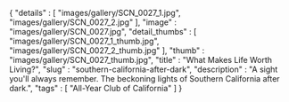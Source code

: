 {
  "details" : [
                 "images/gallery/SCN_0027_1.jpg",
                 "images/gallery/SCN_0027_2.jpg"
               ],
  "image" : "images/gallery/SCN_0027.jpg",
  "detail_thumbs" : [
                       "images/gallery/SCN_0027_1_thumb.jpg",
                       "images/gallery/SCN_0027_2_thumb.jpg"
                     ],
  "thumb" : "images/gallery/SCN_0027_thumb.jpg",
  "title" : "What Makes Life Worth Living?",
  "slug" : "southern-california-after-dark",
  "description" : "A sight you'll always remember. The beckoning lights of Southern California after dark.",
  "tags" : [
              "All-Year Club of California"
            ]
}
